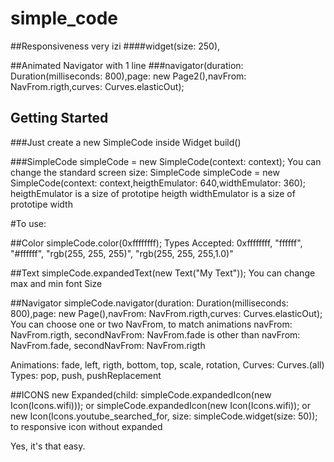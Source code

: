 # simple_code

##Responsiveness very izi
####widget(size: 250),

##Animated Navigator with 1 line
###navigator(duration: Duration(milliseconds: 800),page: new Page2(),navFrom: NavFrom.rigth,curves: Curves.elasticOut);

## Getting Started

###Just create a new SimpleCode inside Widget build()

###SimpleCode simpleCode = new SimpleCode(context: context);
You can change the standard screen size: SimpleCode simpleCode = new SimpleCode(context: context,heigthEmulator: 640,widthEmulator: 360);
heigthEmulator is a size of prototipe heigth
widthEmulator is a size of prototipe width

#To use:

##Color
simpleCode.color(0xffffffff); 
Types Accepted: 0xffffffff, "ffffff", "#ffffff", "rgb(255, 255, 255)", "rgb(255, 255, 255,1.0)"

##Text
simpleCode.expandedText(new Text("My Text")); 
You can change max and min font Size

##Navigator
simpleCode.navigator(duration: Duration(milliseconds: 800),page: new Page(),navFrom: NavFrom.rigth,curves: Curves.elasticOut);
You can choose one or two NavFrom, to match animations
navFrom: NavFrom.rigth, secondNavFrom: NavFrom.fade is other than navFrom: NavFrom.fade, secondNavFrom: NavFrom.rigth

Animations:
    fade, left, rigth, bottom, top, scale, rotation,
Curves:
    Curves.(all)
Types:
    pop, push, pushReplacement

##ICONS
new Expanded(child: simpleCode.expandedIcon(new Icon(Icons.wifi))); 
or
simpleCode.expandedIcon(new Icon(Icons.wifi));
or
new Icon(Icons.youtube_searched_for, size: simpleCode.widget(size: 50));
to responsive icon without expanded

Yes, it's that easy.